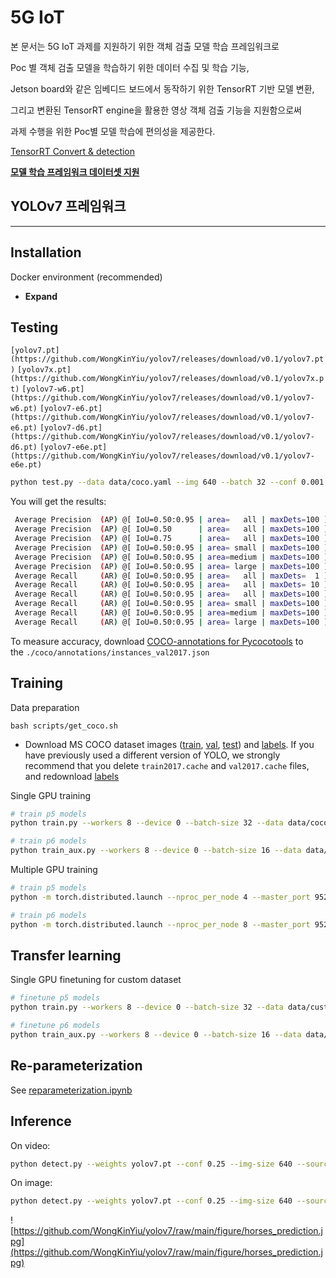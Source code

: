 # 5G IoT

본 문서는 5G IoT 과제를 지원하기 위한 객체 검출 모델 학습 프레임워크로

Poc 별 객체 검출 모델을 학습하기 위한 데이터 수집 및 학습 기능,

Jetson board와 같은 임베디드 보드에서 동작하기 위한 TensorRT 기반 모델 변환,

그리고 변환된 TensorRT engine을 활용한 영상 객체 검출 기능을 지원함으로써

과제 수행을 위한 Poc별 모델 학습에 편의성을 제공한다.

[TensorRT Convert & detection ](readme/TensorRT%20Convert%20&%20detection%207aee7c2dae374b07898f9e003832ae81.md)

[**모델 학습 프레임워크 데이터셋 지원**](readme/%E1%84%86%E1%85%A9%E1%84%83%E1%85%A6%E1%86%AF%20%E1%84%92%E1%85%A1%E1%86%A8%E1%84%89%E1%85%B3%E1%86%B8%20%E1%84%91%E1%85%B3%E1%84%85%E1%85%A6%E1%84%8B%E1%85%B5%E1%86%B7%E1%84%8B%E1%85%AF%E1%84%8F%E1%85%B3%20%E1%84%83%E1%85%A6%E1%84%8B%E1%85%B5%E1%84%90%E1%85%A5%E1%84%89%E1%85%A6%E1%86%BA%20%E1%84%8C%E1%85%B5%E1%84%8B%E1%85%AF%E1%86%AB%20a3e4ed53721a4fbfafdcde3fea24ebc6.md)

## YOLOv7 프레임워크

---

## Installation

Docker environment (recommended)

- **Expand**

## Testing

`[yolov7.pt](https://github.com/WongKinYiu/yolov7/releases/download/v0.1/yolov7.pt)` `[yolov7x.pt](https://github.com/WongKinYiu/yolov7/releases/download/v0.1/yolov7x.pt)` `[yolov7-w6.pt](https://github.com/WongKinYiu/yolov7/releases/download/v0.1/yolov7-w6.pt)` `[yolov7-e6.pt](https://github.com/WongKinYiu/yolov7/releases/download/v0.1/yolov7-e6.pt)` `[yolov7-d6.pt](https://github.com/WongKinYiu/yolov7/releases/download/v0.1/yolov7-d6.pt)` `[yolov7-e6e.pt](https://github.com/WongKinYiu/yolov7/releases/download/v0.1/yolov7-e6e.pt)`

```bash
python test.py --data data/coco.yaml --img 640 --batch 32 --conf 0.001 --iou 0.65 --device 0 --weights yolov7.pt --name yolov7_640_val
```

You will get the results:

```bash
 Average Precision  (AP) @[ IoU=0.50:0.95 | area=   all | maxDets=100 ] = 0.51206
 Average Precision  (AP) @[ IoU=0.50      | area=   all | maxDets=100 ] = 0.69730
 Average Precision  (AP) @[ IoU=0.75      | area=   all | maxDets=100 ] = 0.55521
 Average Precision  (AP) @[ IoU=0.50:0.95 | area= small | maxDets=100 ] = 0.35247
 Average Precision  (AP) @[ IoU=0.50:0.95 | area=medium | maxDets=100 ] = 0.55937
 Average Precision  (AP) @[ IoU=0.50:0.95 | area= large | maxDets=100 ] = 0.66693
 Average Recall     (AR) @[ IoU=0.50:0.95 | area=   all | maxDets=  1 ] = 0.38453
 Average Recall     (AR) @[ IoU=0.50:0.95 | area=   all | maxDets= 10 ] = 0.63765
 Average Recall     (AR) @[ IoU=0.50:0.95 | area=   all | maxDets=100 ] = 0.68772
 Average Recall     (AR) @[ IoU=0.50:0.95 | area= small | maxDets=100 ] = 0.53766
 Average Recall     (AR) @[ IoU=0.50:0.95 | area=medium | maxDets=100 ] = 0.73549
 Average Recall     (AR) @[ IoU=0.50:0.95 | area= large | maxDets=100 ] = 0.83868
```

To measure accuracy, download [COCO-annotations for Pycocotools](http://images.cocodataset.org/annotations/annotations_trainval2017.zip) to the `./coco/annotations/instances_val2017.json`

## Training

Data preparation

`bash scripts/get_coco.sh`

- Download MS COCO dataset images ([train](http://images.cocodataset.org/zips/train2017.zip), [val](http://images.cocodataset.org/zips/val2017.zip), [test](http://images.cocodataset.org/zips/test2017.zip)) and [labels](https://github.com/WongKinYiu/yolov7/releases/download/v0.1/coco2017labels-segments.zip). If you have previously used a different version of YOLO, we strongly recommend that you delete `train2017.cache` and `val2017.cache` files, and redownload [labels](https://github.com/WongKinYiu/yolov7/releases/download/v0.1/coco2017labels-segments.zip)

Single GPU training

```bash
# train p5 models
python train.py --workers 8 --device 0 --batch-size 32 --data data/coco.yaml --img 640 640 --cfg cfg/training/yolov7.yaml --weights '' --name yolov7 --hyp data/hyp.scratch.p5.yaml

# train p6 models
python train_aux.py --workers 8 --device 0 --batch-size 16 --data data/coco.yaml --img 1280 1280 --cfg cfg/training/yolov7-w6.yaml --weights '' --name yolov7-w6 --hyp data/hyp.scratch.p6.yaml
```

Multiple GPU training

```bash
# train p5 models
python -m torch.distributed.launch --nproc_per_node 4 --master_port 9527 train.py --workers 8 --device 0,1,2,3 --sync-bn --batch-size 128 --data data/coco.yaml --img 640 640 --cfg cfg/training/yolov7.yaml --weights '' --name yolov7 --hyp data/hyp.scratch.p5.yaml

# train p6 models
python -m torch.distributed.launch --nproc_per_node 8 --master_port 9527 train_aux.py --workers 8 --device 0,1,2,3,4,5,6,7 --sync-bn --batch-size 128 --data data/coco.yaml --img 1280 1280 --cfg cfg/training/yolov7-w6.yaml --weights '' --name yolov7-w6 --hyp data/hyp.scratch.p6.yaml
```

## Transfer learning

Single GPU finetuning for custom dataset

```bash
# finetune p5 models
python train.py --workers 8 --device 0 --batch-size 32 --data data/custom.yaml --img 640 640 --cfg cfg/training/yolov7-custom.yaml --weights 'yolov7_training.pt' --name yolov7-custom --hyp data/hyp.scratch.custom.yaml

# finetune p6 models
python train_aux.py --workers 8 --device 0 --batch-size 16 --data data/custom.yaml --img 1280 1280 --cfg cfg/training/yolov7-w6-custom.yaml --weights 'yolov7-w6_training.pt' --name yolov7-w6-custom --hyp data/hyp.scratch.custom.yaml
```

## Re-parameterization

See [reparameterization.ipynb](https://github.com/WongKinYiu/yolov7/blob/main/tools/reparameterization.ipynb)

## Inference

On video:

```bash
python detect.py --weights yolov7.pt --conf 0.25 --img-size 640 --source yourvideo.mp4
```

On image:

```bash
python detect.py --weights yolov7.pt --conf 0.25 --img-size 640 --source inference/images/horses.jpg
```

![https://github.com/WongKinYiu/yolov7/raw/main/figure/horses_prediction.jpg](https://github.com/WongKinYiu/yolov7/raw/main/figure/horses_prediction.jpg)
